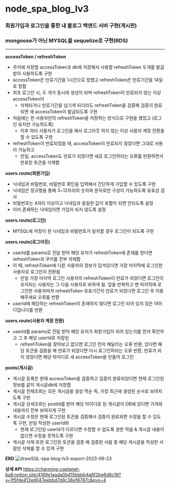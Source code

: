 # node_spa_blog_lv3

### 회원가입과 로그인을 통한 내 블로그 백엔드 서버 구현(게시판)

### mongoose가 아닌 MYSQL을 sequelize로 구현(RDS)

---

**accessToken / refreshToken**

- 쿠키에 저장할 accessToken과 db에 저장해서 사용할 refreshToken 두개를 발급받아 사용하도록 구현
- accessToken은 만료기간을 1시간으로 정했고 refreshToken은 만료기간을 14일로 정함
- 최초 로그인 시, 두 개가 동시에 생성이 되며 refreshToken이 만료되지 않는 이상 accessToken이
  - 삭제되거나 만료기간을 넘기게 되더라도 refreshToken을 검증해 검증이 완료되면 새 accessToken이 발급되도록 구현
- 처음에는 한 사용자만의 refreshToken을 저장하는 방식으로 구현을 했었고 (로그인 유지만 가능하도록)
  - 이후 여러 사용자가 로그인을 해서 로그아웃 하지 않는 이상 사용자 계정 전환을 할 수 있도록 구현
- refreshToken이 만료되었을 때, accessToken이 만료되지 않았다면 그대로 사용이 가능하고
  - 만일, accessToken도 만료가 되었다면 새로 로그인하라는 오류를 반환하면서 만료된 토큰을 삭제함

**users.route(회원가입)**

- 닉네임과 비밀번호, 비밀번호 확인을 입력해서 간단하게 가입할 수 있도록 구현
- 닉네임은 정규형을 통해 3~12자리의 숫자와 문자로만 구성이 가능하도록 유효성 검사
- 비밀번호는 4자리 이상이고 닉네임과 동일한 값이 포함이 되면 안되도록 설정
- 이미 존재하는 닉네임이면 가입이 되지 않도록 설정

**users.route(로그인)**

- MYSQL에 저장이 된 닉네임과 비밀번호가 일치할 경우 로그인이 되도록 구현

**users.route(로그아웃)**

- userId를 params로 전달 받아 해당 유저가 refreshToken에 존재를 한다면 refreshToken과 쿠키를 전부 삭제함
- 이 때, refreshToken에 다른 사용자의 정보가 담겨있다면 가장 마지막에 로그인한 사용자로 로그인이 전환됨
  - 만일 가장 마지막 로그인 사용자의 refreshToken이 만료가 되었다면 로그인이 유지되는 사용자는 그 다음 사용자로 바뀌게 됨. 앞을 반복하고 맨 마지막에 로그인한 사용자마저 refreshToken 유효기간이 만료가 되었다면 로그인 후 이용해주세요 오류를 반환
- userId에 해당하는 refreshToken이 존재하지 않다면 로그인 되어 있지 않은 아이디입니다를 반환

**users.route(사용자 계정 전환)**

- userId를 params로 전달 받아 해당 유저가 회원가입이 되어 있는지를 먼저 확인하고 그 후 해당 userId로 저장된
  - refreshToken을 찾아보고 없으면 로그인 먼저 해달라는 오류 반환, 있다면 해당 토큰을 검증을 해 만료가 되었다면 다시 로그인하라는 오류 반환, 만료가 되지 않았다면 해당 아이디로 새 accessToken을 만들어 로그인

**posts(게시글)**

- 게시글 등록은 현재 accessToken을 검증하고 검증이 완료되었다면 현재 로그인된 정보를 같이 게시글db에 저장함
- 게시글 전체조회는 모든 게시글을 생성 역순 즉, 가장 최근에 생성된 순서로 보여지도록 구현
- 게시글 상세조회는 postId를 받아 해당 아이디로 된 게시글이 DB에 있다면 가져와 내용까지 전부 보여지게 구현
- 게시글 수정은 현재 로그인된 토큰을 검증해서 검증이 완료되면 수정을 할 수 있도록 구현, 만일 작성한 userId와
  - 현재 로그인된 userId가 다르다면 수정할 수 없도록 권한 막음 & 게시글 내용이 없으면 수정을 못하도록 구현
- 게시글 삭제 또한 로그인된 토큰을 검증 해 검증된 사람 중 해당 게시글을 작성한 사람만 삭제를 할 수 있게 구현

**ERD**
![drawSQL-spa-blog-lv3-export-2023-06-23](https://github.com/somemen1234/node_spa_blog_lv3/assets/28723327/9737845e-d834-497d-ba37-b6c0d2287e0a)

**상세 API** https://charming-castanet-ba9.notion.site/4169e1aada0b415bbbb4a6f2be6d8c19?v=1f5fde412ed047eebbd7d8c36e18787c&pvs=4

